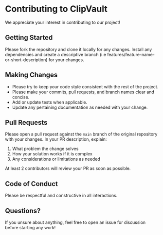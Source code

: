 # Contributing to ClipVault

We appreciate your interest in contributing to our project!

## Getting Started

Please fork the repository and clone it locally for any changes. Install any dependencies and create a descriptive branch (i.e features/feature-name-or-short-description) for your changes.

## Making Changes

- Please try to keep your code style consistent with the rest of the project.
- Please make your commits, pull requests, and branch names clear and concise.
- Add or update tests when applicable.
- Update any pertaining documentation as needed with your change.

## Pull Requests

Please open a pull request against the `main` branch of the original repository with your changes. In your PR description, explain:

1. What problem the change solves
2. How your solution works if it is complex
3. Any considerations or limitations as needed

At least 2 contributors will review your PR as soon as possible.

## Code of Conduct

Please be respectful and constructive in all interactions.

## Questions?

If you unsure about anything, feel free to open an issue for discussion before starting any work!
